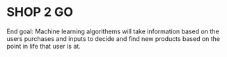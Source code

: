 # SHOP 2 GO 

End goal: Machine learning algorithems will take information based on the users purchases and inputs to decide and find new products based on the point in life that user is at. 
